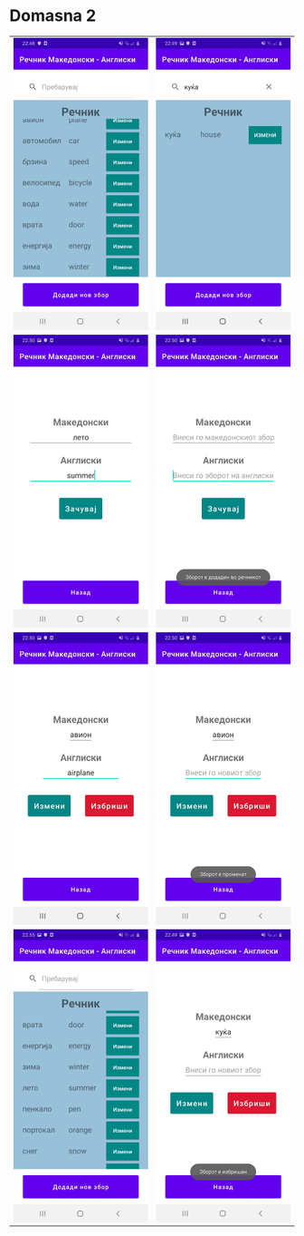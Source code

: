 # Domasna 2

<table style="width:100%">
    <tr>
        <td><img src="https://github.com/sileski/Domasna/blob/master/screenshots/V2-1.jpg?raw=true"></td>
        <td><img src="https://github.com/sileski/Domasna/blob/master/screenshots/V2-2.jpg?raw=true"></td>
    </tr>
    <tr>
        <td><img src="https://github.com/sileski/Domasna/blob/master/screenshots/V2-3.jpg?raw=true"></td>
        <td><img src="https://github.com/sileski/Domasna/blob/master/screenshots/V2-4.jpg?raw=true"></td>
    </tr>
     <tr>
        <td><img src="https://github.com/sileski/Domasna/blob/master/screenshots/V2-5.jpg?raw=true"></td>
        <td><img src="https://github.com/sileski/Domasna/blob/master/screenshots/V2-6.jpg?raw=true"></td>
    </tr>
      <tr>
        <td><img src="https://github.com/sileski/Domasna/blob/master/screenshots/V2-7.jpg?raw=true"></td>
        <td><img src="https://github.com/sileski/Domasna/blob/master/screenshots/V2-8.jpg?raw=true"></td>
    </tr>
</table>

